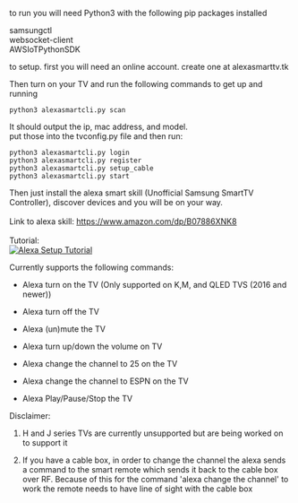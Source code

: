 to run you will need Python3 with the following pip packages installed


samsungctl    
websocket-client     
AWSIoTPythonSDK

to setup. first you will need an online account. create one at alexasmarttv.tk

Then turn on your TV and run the following commands to get up and running

```
python3 alexasmartcli.py scan
```

It should output the ip, mac address, and model.    
put those into the tvconfig.py file and then run:

```
python3 alexasmartcli.py login
python3 alexasmartcli.py register
python3 alexasmartcli.py setup_cable
python3 alexasmartcli.py start
```

Then just install the alexa smart skill (Unofficial Samsung SmartTV Controller), discover devices and you will be on your way.
<br>
<br>
Link to alexa skill: https://www.amazon.com/dp/B07886XNK8
<br>
<br>
Tutorial:<br>
[![Alexa Setup Tutorial](https://img.youtube.com/vi/-uhd33FiEUM/0.jpg)](https://www.youtube.com/watch?v=-uhd33FiEUM)

Currently supports the following commands:
* Alexa turn on the TV    (Only supported on K,M, and QLED TVS (2016 and newer))
* Alexa turn off the TV

* Alexa (un)mute the TV
* Alexa turn up/down the volume on TV

* Alexa change the channel to 25 on the TV
* Alexa change the channel to ESPN on the TV

* Alexa Play/Pause/Stop the TV


Disclaimer:
1) H and J series TVs are currently unsupported but are being worked on to support it

2) If you have a cable box, in order to change the channel the alexa sends a command to the smart remote which sends it back to the cable box over RF. Because of this for the command 'alexa change the channel' to work the remote needs to have line of sight with the cable box

